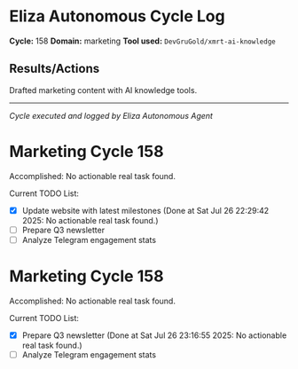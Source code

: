 # Eliza Autonomous Cycle Log

**Cycle:** 158
**Domain:** marketing
**Tool used:** `DevGruGold/xmrt-ai-knowledge`

## Results/Actions
Drafted marketing content with AI knowledge tools.

---
*Cycle executed and logged by Eliza Autonomous Agent*

# Marketing Cycle 158

Accomplished: No actionable real task found.

Current TODO List:

- [x] Update website with latest milestones  (Done at Sat Jul 26 22:29:42 2025: No actionable real task found.)
- [ ] Prepare Q3 newsletter
- [ ] Analyze Telegram engagement stats

# Marketing Cycle 158

Accomplished: No actionable real task found.

Current TODO List:

- [x] Prepare Q3 newsletter  (Done at Sat Jul 26 23:16:55 2025: No actionable real task found.)
- [ ] Analyze Telegram engagement stats